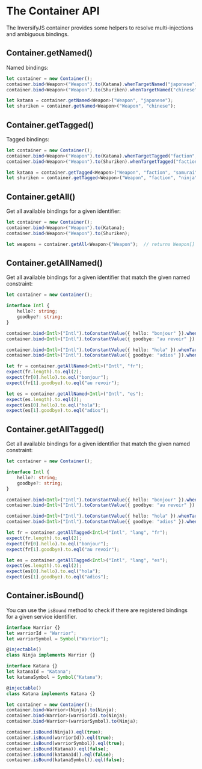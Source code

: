 # The Container API

The InversifyJS container provides some helpers to resolve multi-injections 
and ambiguous bindings.

## Container.getNamed<T>()
Named bindings:

```ts
let container = new Container();
container.bind<Weapon>("Weapon").to(Katana).whenTargetNamed("japonese");
container.bind<Weapon>("Weapon").to(Shuriken).whenTargetNamed("chinese");

let katana = container.getNamed<Weapon>("Weapon", "japonese");
let shuriken = container.getNamed<Weapon>("Weapon", "chinese");
```

## Container.getTagged<T>()
Tagged bindings:

```ts
let container = new Container();
container.bind<Weapon>("Weapon").to(Katana).whenTargetTagged("faction", "samurai");
container.bind<Weapon>("Weapon").to(Shuriken).whenTargetTagged("faction", "ninja");

let katana = container.getTagged<Weapon>("Weapon", "faction", "samurai");
let shuriken = container.getTagged<Weapon>("Weapon", "faction", "ninja");
```

## Container.getAll<T>()
Get all available bindings for a given identifier:
```ts
let container = new Container();
container.bind<Weapon>("Weapon").to(Katana);
container.bind<Weapon>("Weapon").to(Shuriken);

let weapons = container.getAll<Weapon>("Weapon");  // returns Weapon[]
```

## Container.getAllNamed<T>()
Get all available bindings for a given identifier that match the given 
named constraint:
```ts
let container = new Container();

interface Intl {
    hello?: string;
    goodbye?: string;
}

container.bind<Intl>("Intl").toConstantValue({ hello: "bonjour" }).whenTargetNamed("fr");
container.bind<Intl>("Intl").toConstantValue({ goodbye: "au revoir" }).whenTargetNamed("fr");

container.bind<Intl>("Intl").toConstantValue({ hello: "hola" }).whenTargetNamed("es");
container.bind<Intl>("Intl").toConstantValue({ goodbye: "adios" }).whenTargetNamed("es");

let fr = container.getAllNamed<Intl>("Intl", "fr");
expect(fr.length).to.eql(2);
expect(fr[0].hello).to.eql("bonjour");
expect(fr[1].goodbye).to.eql("au revoir");

let es = container.getAllNamed<Intl>("Intl", "es");
expect(es.length).to.eql(2);
expect(es[0].hello).to.eql("hola");
expect(es[1].goodbye).to.eql("adios");
```


## Container.getAllTagged<T>()
Get all available bindings for a given identifier that match the given 
named constraint:
```ts
let container = new Container();

interface Intl {
    hello?: string;
    goodbye?: string;
}

container.bind<Intl>("Intl").toConstantValue({ hello: "bonjour" }).whenTargetTagged("lang", "fr");
container.bind<Intl>("Intl").toConstantValue({ goodbye: "au revoir" }).whenTargetTagged("lang", "fr");

container.bind<Intl>("Intl").toConstantValue({ hello: "hola" }).whenTargetTagged("lang", "es");
container.bind<Intl>("Intl").toConstantValue({ goodbye: "adios" }).whenTargetTagged("lang", "es");

let fr = container.getAllTagged<Intl>("Intl", "lang", "fr");
expect(fr.length).to.eql(2);
expect(fr[0].hello).to.eql("bonjour");
expect(fr[1].goodbye).to.eql("au revoir");

let es = container.getAllTagged<Intl>("Intl", "lang", "es");
expect(es.length).to.eql(2);
expect(es[0].hello).to.eql("hola");
expect(es[1].goodbye).to.eql("adios");
```

## Container.isBound()
You can use the `isBound` method to check if there are registered bindings for a given service identifier.
```ts
interface Warrior {}
let warriorId = "Warrior";
let warriorSymbol = Symbol("Warrior");

@injectable()
class Ninja implements Warrior {}

interface Katana {}
let katanaId = "Katana";
let katanaSymbol = Symbol("Katana");

@injectable()
class Katana implements Katana {}

let container = new Container();
container.bind<Warrior>(Ninja).to(Ninja);
container.bind<Warrior>(warriorId).to(Ninja);
container.bind<Warrior>(warriorSymbol).to(Ninja);

container.isBound(Ninja)).eql(true);
container.isBound(warriorId)).eql(true);
container.isBound(warriorSymbol)).eql(true);
container.isBound(Katana)).eql(false);
container.isBound(katanaId)).eql(false);
container.isBound(katanaSymbol)).eql(false);
```
